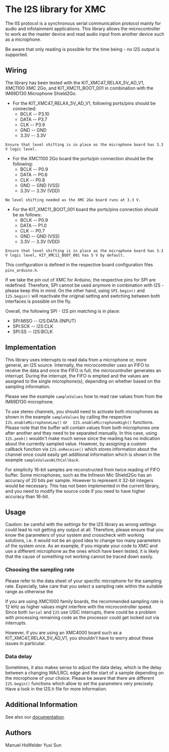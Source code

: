 # The I2S library for XMC

The IIS protocol is a synchronous serial communication protocol mainly for audio and infotainment applications. This library allows the microcontroller to work as 
the master device and read audio input from another device such as a microphone.

Be aware that only reading is possible for the time being - no I2S output is supported.

## Wiring
The library has been tested with the KIT_XMC47_RELAX_5V_AD_V1, XMC1100 XMC 2Go, and KIT_XMC11_BOOT_001 in combination with the IM69D130 Microphone Shield2Go.

* For the KIT_XMC47_RELAX_5V_AD_V1, following ports/pins should be connected:
  - BCLK -- P3.10
  - DATA -- P3.7
  - CLK -- P3.9
  - GND  -- GND
  - 3.3V -- 3.3V

`Ensure that level shifting is in place as the microphone board has 3.3 V logic level.`

*  For the XMC1100 2Go board the ports/pin connection should be the following:
    - BCLK -- P0.9
    - DATA -- P0.6
    - CLK -- P0.8
    - GND  -- GND (VSS)
    - 3.3V -- 3.3V (VDD)

`No level shifting needed as the XMC 2Go board runs at 3.3 V.`

*  For the KIT_XMC11_BOOT_001 board the ports/pins connection should be as follows:
    - BCLK -- P0.9
    - DATA -- P1.0
    - CLK -- P0.7
    - GND  -- GND (VSS)
    - 3.3V -- 3.3V (VDD)

`Ensure that level shifting is in place as the microphone board has 3.3 V logic level, KIT_XMC11_BOOT_001 has 5 V by default.`

This configuration is defined in the respective board configuration files `pins_arduino.h`.

If we take the pin out of XMC for Arduino, the respective pins for SPI are redefined.
Therefore, SPI cannot be used anymore in combination with I2S - please keep this in mind. On the other hand, using `SPI.begin()` and `I2S.begin()` will reactivate the original setting and switching between both interfaces is possible on the fly.

Overall, the following SPI - I2S pin matching is in place:

* SPI:MISO -- I2S:DATA (INPUT)
* SPI:SCK -- I2S:CLK
* SPI:SS -- I2S:BCLK

## Implementation
This library uses interrupts to read data from a microphone or, more general, an I2S source. Internally, the microcontroller uses an FIFO to receive the data and once the FIFO is full, the microcontroller generates an interrupt. During the interrupt, the FIFO is emptied and the values are assigned to the single microphone(s), depending on whether  based on the sampling information.

Please see the example `sampleValues` how to read raw values from from the IM69D130 microphone. 

To use stereo channels, you should need to activate both microphones as shown in the example `sampleValues` by calling the respective `  I2S.enableMicrophoneLow()` or `  I2S.enableMicrophoneHigh()` functions. Please note that the buffer will contain values from both microphones one after another and they need to be separated manually.
In this case, using `I2S.peek()` wouldn't make much sense since the reading has no indication about the currently sampled value. However, by assigning a custom callback function via `I2S.onReceive()` which stores information about the channel once could easily get additional information which is shown in the example `sampleValuesWithCallback`.

For simplicity 16-bit samples are reconstructed from twice reading of FIFO buffer. Some microphones, such as the Infineon Mic Shield2Go has an accuracy of 20 bits per sample. However to represent it 32-bit integers would be necessary. This has not been implemented in the current library, and you need to modify the source code if you need to have higher accuracy than 16-bit.

## Usage
Caution: be careful with the settings for the I2S library as wrong settings could lead to not getting any output at all.
Therefore, please ensure that you know the parameters of your system and crosscheck with working solutions, i.e. it would not be an good idea to change too many parameters of the system once. As an example, if you migrate your code to XMC and use a different microphone as the ones which have been tested, it is likely that the cause of something not working cannot be traced down easily.

### Choosing the sampling rate
Please refer to the data sheet of your specific microphone for the sampling rate. Especially, take care that you select a sampling rate within the suitable range as otherwise the

If you are using XMC1000 family boards, the recommended sampling rate is 12 kHz as higher values might interfere with the microcontroller speed.
Since both `Serial` and `I2S` use USIC interrupts, there could be a problem with processing remaining code as the processor could get locked out via interrupts.

However, if you are using an XMC4000 board such as a KIT_XMC47_RELAX_5V_AD_V1, you shouldn't have to worry about these issues in particular.

### Data delay
Sometimes, it also makes sense to adjust the data delay, which is the delay between a changing WA/LRCL edge and the start of a sample depending on the microphone of your choice. Please be aware that there are different `I2S.begin()` functions which allow to set the parameters very precisely. Have a look in the I2S.h file for more information.

## Additional Information
See also our [documentation](https://xmc-arduino.readthedocs.io/en/latest/builtin-libraries.html).

## Authors
Manuel Hollfelder 
Yuxi Sun
